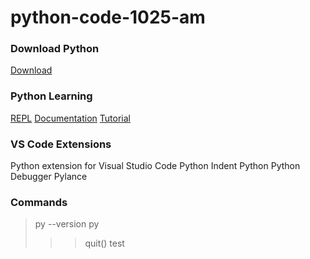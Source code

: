 # python-code-1025-am

### Download Python
[Download](https://www.python.org/downloads/)

### Python Learning
[REPL](https://realpython.com/python-repl/)
[Documentation](https://docs.python.org/3.12/index.html)
[Tutorial](https://docs.python.org/3.12/tutorial/index.html)


### VS Code Extensions
Python extension for Visual Studio Code
Python Indent
Python
Python Debugger
Pylance


### Commands
> py --version
> py
>
> > > quit()
> > > test
